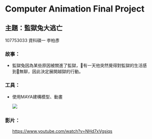 # Computer Animation Final Project
## 主題：監獄兔大逃亡

107753033 資科碩一 李柏彥

### 故事：
+ 監獄兔因為某些原因被關進了監獄，有一天他突然覺得對監獄的生活感到無聊，因此決定展開越獄的行動。
### 工具：
+ 使用MAYA建構模型、動畫


       [<img src="blob:https://i.imgur.com/uoBnBCW.png">](http://google.com.au/)


### 影片：
      https://www.youtube.com/watch?v=NHd7xVgsiqs









[//]: # (These are reference links used in the body of this note and get stripped out when the markdown processor does its job. There is no need to format nicely because it shouldn't be seen. Thanks SO - http://stackoverflow.com/questions/4823468/store-comments-in-markdown-syntax)


